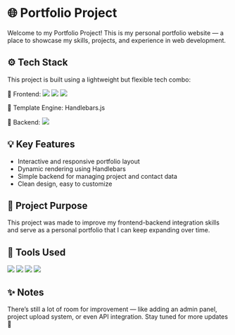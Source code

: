 # 🌐 Portfolio Project

Welcome to my Portfolio Project!
This is my personal portfolio website — a place to showcase my skills, projects, and experience in web development.

## ⚙️ Tech Stack

This project is built using a lightweight but flexible tech combo:

🧱 Frontend:
<img src="https://img.shields.io/badge/HTML5-E34F26?style=for-the-badge&logo=html5&logoColor=white"> <img src="https://img.shields.io/badge/CSS3-1572B6?style=for-the-badge&logo=css3&logoColor=white"> <img src="https://img.shields.io/badge/JavaScript-323330?style=for-the-badge&logo=javascript&logoColor=F7DF1E">

🧩 Template Engine:
Handlebars.js

🐘 Backend:
<img src="https://img.shields.io/badge/PHP-777BB4?style=for-the-badge&logo=php&logoColor=white">

## 💡 Key Features

- Interactive and responsive portfolio layout
- Dynamic rendering using Handlebars
- Simple backend for managing project and contact data
- Clean design, easy to customize

<!-- ## 🖼️ Preview

(You can add a screenshot or live demo link here later) -->

## 🧠 Project Purpose

This project was made to improve my frontend-backend integration skills and serve as a personal portfolio that I can keep expanding over time.

## 🧰 Tools Used

<img src="https://img.shields.io/badge/Visual_Studio_Code-0078D4?style=for-the-badge&logo=visual%20studio%20code&logoColor=white"> <img src="https://img.shields.io/badge/Xampp-F37623?style=for-the-badge&logo=xampp&logoColor=white"> <img src="https://img.shields.io/badge/MySQL-005C84?style=for-the-badge&logo=mysql&logoColor=white"> <img src="https://img.shields.io/badge/GitHub-100000?style=for-the-badge&logo=github&logoColor=white">

## ✨ Notes

There’s still a lot of room for improvement — like adding an admin panel, project upload system, or even API integration.
Stay tuned for more updates 🚀
